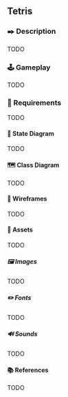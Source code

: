 ## Tetris

### ✒️ Description

TODO

### 🕹️ Gameplay

TODO

### 📃 Requirements

TODO

#### 🤖 State Diagram

TODO

#### 🗺️ Class Diagram

TODO

#### 🧵 Wireframes

TODO

#### 🎨 Assets

TODO

##### 🖼️ Images

TODO

##### ✏️ Fonts

TODO

##### 🔊 Sounds

TODO

#### 📚 References

TODO

